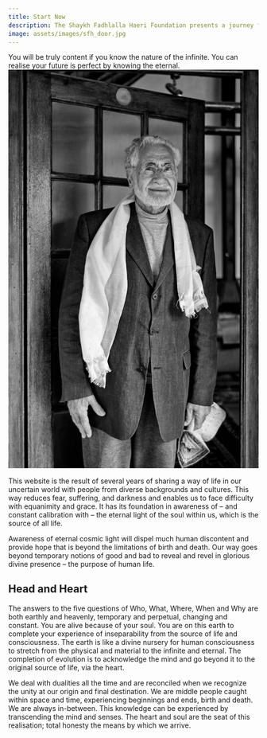 ```yaml
---
title: Start Now
description: The Shaykh Fadhlalla Haeri Foundation presents a journey from self to soul, via joyful surrender.
image: assets/images/sfh_door.jpg
---
```


<div class="callout6">
You will be truly content if you know the nature of the infinite. You can realise your future is perfect by knowing the eternal. 
</div>

<div markdown="1" class="zp-logo">
<img src="/assets/images/sfh_door_crop.jpg" class="ab-image" />
</div>

This website is the result of several years of sharing a way of life in our uncertain world with people from diverse backgrounds and cultures. This way reduces fear, suffering, and darkness and enables us to face difficulty with equanimity and grace. It has its foundation in awareness of – and constant calibration with – the eternal light of the soul within us, which is the source of all life. 

Awareness of eternal cosmic light will dispel much human discontent and provide hope that is beyond the limitations of birth and death. Our way goes beyond temporary notions of good and bad to reveal and revel in glorious divine presence – the purpose of human life.

## Head and Heart

The answers to the five questions of Who, What, Where, When and Why are both earthly and heavenly, temporary and perpetual, changing and constant. You are alive because of your soul. You are on this earth to complete your experience of inseparability from the source of life and consciousness. The earth is like a divine nursery for human consciousness to stretch from the physical and material to the infinite and eternal. The completion of evolution is to acknowledge the mind and go beyond it to the original source of life, via the heart.

We deal with dualities all the time and are reconciled when we recognize the unity at our origin and final destination. We are middle people caught within space and time, experiencing beginnings and ends, birth and death. We are always in-between. This knowledge can be experienced by transcending the mind and senses. The heart and soul are the seat of this realisation; total honesty the means by which we arrive. 

